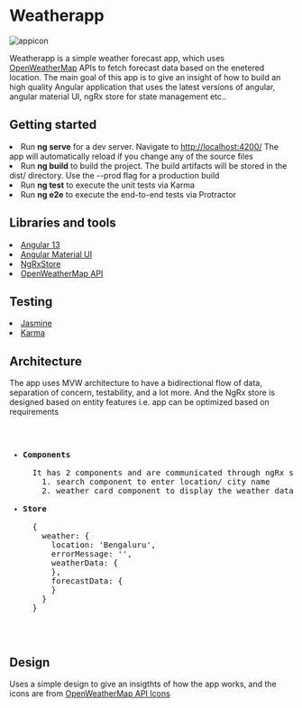 # Weatherapp
![appicon](https://user-images.githubusercontent.com/22769589/68296145-f7305d80-00a4-11ea-9cbe-24b18222bfa9.png)

Weatherapp is a simple weather forecast app, which uses [OpenWeatherMap](https://openweathermap.org) APIs to fetch forecast data based on the enetered location. The main goal of this app is to give an insight of how to build an high quality Angular application that uses the latest versions of angular, angular material UI, ngRx store for state management etc..

## Getting started
<li>Run <b>ng serve</b> for a dev server. Navigate to <a href="http://localhost:4200/">http://localhost:4200/</a> The app will automatically reload if you change any of the source files</li>
<li>Run <b>ng build</b> to build the project. The build artifacts will be stored in the dist/ directory. Use the --prod flag for a production build</li>
<li>Run <b>ng test</b> to execute the unit tests via Karma</li>
<li>Run <b>ng e2e</b> to execute the end-to-end tests via Protractor</li>

## Libraries and tools
<li><a href="https://angular.io/docs">Angular 13</a></li>
<li><a href="https://material.angular.io/guide/getting-started">Angular Material UI</a></li>
<li><a href="https://ngrx.io/guide/store">NgRxStore</a></li>
<li><a href="https://openweathermap.org/api">OpenWeatherMap API</a></li>

## Testing 
<li><a href="https://jasmine.github.io/pages/getting_started.html">Jasmine</a></li>
<li><a href="https://angular.io/guide/testing">Karma</a></li>

## Architecture
The app uses MVW architecture to have a bidirectional flow of data, separation of concern, testability, and a lot more. And the NgRx store is designed based on entity features i.e. app can be optimized based on requirements 
<pre>
<ul>
  <li><b>Components</b></li>
  It has 2 components and are communicated through ngRx store  
    1. search component to enter location/ city name
    2. weather card component to display the weather data of entered city name
  <li><b>Store</b></li>
  { 
    weather: {
      location: 'Bengaluru',
      errorMessage: '',
      weatherData: {
      },
      forecastData: {
      }
    }
  }
 </ul>
</pre>

## Design
Uses a simple design to give an insigthts of how the app works, and the icons are from <a href="https://openweathermap.org/api">OpenWeatherMap API Icons</a>
